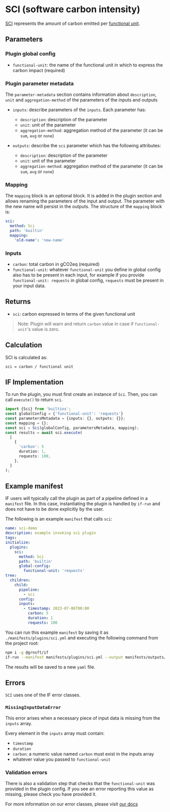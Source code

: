 # SCI (software carbon intensity)

[SCI](https://sci-guide.greensoftware.foundation/) represents the amount of carbon emitted per [functional unit](https://sci-guide.greensoftware.foundation/R/).

## Parameters

### Plugin global config

- `functional-unit`: the name of the functional unit in which to express the carbon impact (required)

### Plugin parameter metadata

The `parameter-metadata` section contains information about `description`, `unit` and `aggregation-method` of the parameters of the inputs and outputs

- `inputs`: describe parameters of the `inputs`. Each parameter has:

  - `description`: description of the parameter
  - `unit`: unit of the parameter
  - `aggregation-method`: aggregation method of the parameter (it can be `sum`, `avg` or `none`)

- `outputs`: describe the `sci` parameter which has the following attributes:

  - `description`: description of the parameter
  - `unit`: unit of the parameter
  - `aggregation-method`: aggregation method of the parameter (it can be `sum`, `avg` or `none`)

### Mapping

The `mapping` block is an optional block. It is added in the plugin section and allows renaming the parameters of the input and output. The parameter with the new name will persist in the outputs. The structure of the `mapping` block is:

```yaml
sci:
  method: Sci
  path: 'builtin'
  mapping:
    'old-name': 'new-name'
```

### Inputs

- `carbon`: total carbon in gCO2eq (required)
- `functional-unit`: whatever `functional-unit` you define in global config also has to be present in each input, for example if you provide `functional-unit: requests` in global config, `requests` must be present in your input data.

## Returns

- `sci`: carbon expressed in terms of the given functional unit

> Note: Plugin will warn and return `carbon` value in case if `functional-unit`'s value is zero.

## Calculation

SCI is calculated as:

```pseudocode
sci = carbon / functional unit
```

## IF Implementation

To run the plugin, you must first create an instance of `Sci`. Then, you can call `execute()` to return `sci`.

```typescript
import {Sci} from 'builtins';
const globalConfig = {'functional-unit': 'requests'}
const parametersMetadata = {inputs: {}, outputs: {}};
const mapping = {};
const sci = Sci(globalConfig, parametersMetadata, mapping);
const results = await sci.execute(
  [
    {
      'carbon': 5
      duration: 1,
      requests: 100,
    },
  ]
);
```

## Example manifest

IF users will typically call the plugin as part of a pipeline defined in a `manifest` file. In this case, instantiating the plugin is handled by `if-run` and does not have to be done explicitly by the user.

The following is an example `manifest` that calls `sci`:

```yaml
name: sci-demo
description: example invoking sci plugin
tags:
initialize:
  plugins:
    sci:
      method: Sci
      path: 'builtin'
      global-config:
        functional-unit: 'requests'
tree:
  children:
    child:
      pipeline:
        - sci
      config:
      inputs:
        - timestamp: 2023-07-06T00:00
          carbon: 5
          duration: 1
          requests: 100
```

You can run this example `manifest` by saving it as `./manifests/plugins/sci.yml` and executing the following command from the project root:

```sh
npm i -g @grnsft/if
if-run --manifest manifests/plugins/sci.yml --output manifests/outputs/sci.yml
```

The results will be saved to a new `yaml` file.

## Errors

`SCI` uses one of the IF error classes.

### `MissingInputDataError`

This error arises when a necessary piece of input data is missing from the `inputs` array.

Every element in the `inputs` array must contain:

- `timestamp`
- `duration`
- `carbon`: a numeric value named `carbon` must exist in the inputs array
- whatever value you passed to `functional-unit`

### Validation errors

There is also a validation step that checks that the `functional-unit` was provided in the plugin config. If you see an error reporting this value as missing, please check you have provided it.

For more information on our error classes, please visit [our docs](https://if.greensoftware.foundation/reference/errors)

